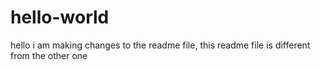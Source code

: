 # hello-world

hello i am making changes to the readme file, this readme file is different from the other one
